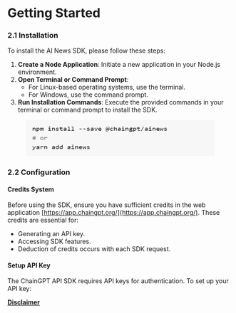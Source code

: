 # Getting Started

### **2.1 Installation**

To install the AI News SDK, please follow these steps:

1. **Create a Node Application**: Initiate a new application in your Node.js environment.
2. **Open Terminal or Command Prompt**:
   * For Linux-based operating systems, use the terminal.
   * For Windows, use the command prompt.
3. **Run Installation Commands**: Execute the provided commands in your terminal or command prompt to install the SDK.

<figure><img src="../../../.gitbook/assets/image (6).png" alt="" width="527"><figcaption></figcaption></figure>

### **2.2 Configuration**

#### **Credits System**

Before using the SDK, ensure you have sufficient credits in the web application [https://app.chaingpt.org/](https://app.chaingpt.org/). These credits are essential for:

* Generating an API key.
* Accessing SDK features.
* Deduction of credits occurs with each SDK request.

#### **Setup API Key**

The ChainGPT API SDK requires API keys for authentication. To set up your API key:



[**Disclaimer**](../../../misc/legal-docs/disclaimer.md)
